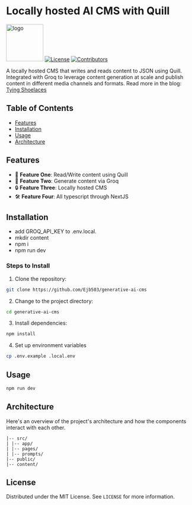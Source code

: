 # Locally hosted AI CMS with Quill

<img src="https://tyingshoelaces.com/logo.png" alt="logo" width="100"/> [![License](https://img.shields.io/badge/license-MIT-green)](https://opensource.org/licenses/MIT) [![Contributors](https://img.shields.io/badge/contributors-1-orange)](https://github.com/Ejb503)

A locally hosted CMS that writes and reads content to JSON using Quill. Integrated with Groq to leverage content generation at scale and publish content in different media channels and formats. Read more in the blog: [Tying Shoelaces](https://tyingshoelaces.com/blog/generative-ai-cms)

## Table of Contents

- [Features](#features)
- [Installation](#installation)
- [Usage](#usage)
- [Architecture](#architecture)

## Features

- 🎨 **Feature One**: Read/Write content using Quill
- 🚀 **Feature Two**: Generate content via Groq
- 🔒 **Feature Three**: Locally hosted CMS
- 🛠 **Feature Four**: All typescript through NextJS

## Installation

- add GROQ_API_KEY to .env.local.
- mkdir content
- npm i
- npm run dev

### Steps to Install

1. Clone the repository:

```sh
git clone https://github.com/Ejb503/generative-ai-cms
```

2. Change to the project directory:

```sh
cd generative-ai-cms
```

3. Install dependencies:

```sh
npm install
```

4. Set up environment variables

```sh
cp .env.example .local.env
```

## Usage

```sh
npm run dev
```

## Architecture

Here's an overview of the project's architecture and how the components interact with each other.

```plaintext
|-- src/
| |-- app/
| |-- pages/
| |-- prompts/
|-- public/
|-- content/
```

## License

Distributed under the MIT License. See `LICENSE` for more information.
